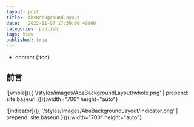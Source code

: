 ```yaml
---
layout: post
title:  AbsBackgroundLayout
date:   2022-11-07 17:30:00 +0800
categories: publish
tags: View
published: true
---
```


* content
{:toc}

## 前言


![whole]({{ '/styles/images/AbsBackgroundLayout/whole.png' | prepend: site.baseurl }}){:width="700" height="auto"} 


![indicator]({{ '/styles/images/AbsBackgroundLayout/indicator.png' | prepend: site.baseurl }}){:width="700" height="auto"} 


<!-- https://www.geogebra.org/calculator -->

<!-- https://www.douban.com/group/topic/209215055/?_i=7802002RIu-OjL -->
<!-- https://blog.csdn.net/fb_help/article/details/95052328 -->